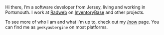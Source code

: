 Hi there, I’m a software developer from Jersey, living and working in Portsmouth. I work at [Radweb](https://radweb.co.uk) on [InventoryBase](https://inventorybase.co.uk) and other projects.

To see more of who I am and what I'm up to, check out my [/now](/now) page. You can find me as `geekyaubergine` on most platforms.
